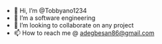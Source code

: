 - 👋 Hi, I’m @Tobbyano1234
- 👀 I’m a software engineering
- 💞️ I’m looking to collaborate on any project
- 📫 How to reach me @ adegbesan86@gmail.com

<!---
Tobbyano1234/Tobbyano1234 is a ✨ special ✨ repository because its `README.md` (this file) appears on your GitHub profile.
You can click the Preview link to take a look at your changes.
--->
